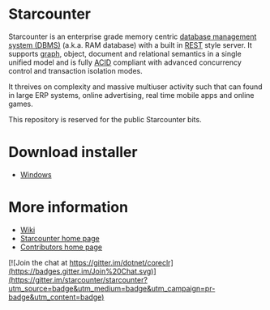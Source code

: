 # Starcounter

Starcounter is an enterprise grade memory centric [database management system (DBMS)](http://en.wikipedia.org/wiki/dbms) (a.k.a. RAM database) with a built in [REST](http://en.wikipedia.org/wiki/dbms) style server. It supports [graph](https://github.com/Starcounter/Starcounter/wiki/Graphs), object, document and relational semantics in a single unified model and is fully [ACID](http://en.wikipedia.org/wiki/acid) compliant with advanced concurrency control and transaction isolation modes.

It threives on complexity and massive multiuser activity such that can found in large ERP systems, online advertising, real time mobile apps and online games.

This repository is reserved for the public Starcounter bits.

# Download installer
* [Windows](http://downloads.starcounter.com/download/Starcounter/StableBuilds/latest)

# More information

* [Wiki](http://www.github.com/starcounter/starcounter/wiki) 
* [Starcounter home page](http://www.starcounter.com) 
* [Contributors home page](http://starcounter.github.com) 

[![Join the chat at https://gitter.im/dotnet/coreclr](https://badges.gitter.im/Join%20Chat.svg)](https://gitter.im/starcounter/starcounter?utm_source=badge&utm_medium=badge&utm_campaign=pr-badge&utm_content=badge)

